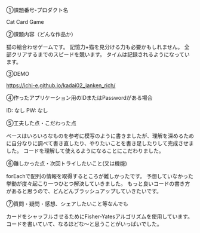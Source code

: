 ①課題番号-プロダクト名

Cat Card Game

②課題内容（どんな作品か）

猫の絵合わせゲームです。
記憶力+猫を見分ける力も必要かもしれません。
全部クリアするまでのスピードを競います。
タイムは記録されるようになっています。

③DEMO

https://ichi-e.github.io/kadai02_janken_rich/

④作ったアプリケーション用のIDまたはPasswordがある場合

ID: なし
PW: なし

⑤工夫した点・こだわった点

ベースはいろいろなものを参考に模写のように書きましたが、理解を深めるために自分なりに調べて書き直したり、やりたいことを書き足したりして完成させました。
コードを理解して使えるようになることにこだわりました。

⑥難しかった点・次回トライしたいこと(又は機能)

forEachで配列の情報を取得するところが難しかったです。
予想していなかった挙動が度々起こり一つひとつ解決していきました。
もっと良いコードの書き方があると思うので、どんどんブラッシュアップしていきたいです。

⑦質問・疑問・感想、シェアしたいこと等なんでも

カードをシャッフルさせるためにFisher-Yatesアルゴリズムを使用しています。
コードを書いていて、なるほどな〜と思うことがいっぱいでした。

